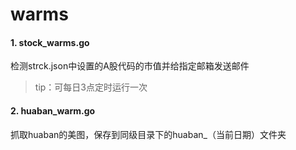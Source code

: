 # warms

#### 1. stock_warms.go
检测strck.json中设置的A股代码的市值并给指定邮箱发送邮件
> tip：可每日3点定时运行一次

#### 2. huaban_warm.go
抓取huaban的美图，保存到同级目录下的huaban_（当前日期）文件夹